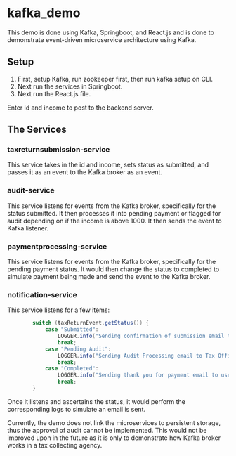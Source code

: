 # kafka_demo

This demo is done using Kafka, Springboot, and React.js and is done to demonstrate event-driven microservice architecture using Kafka.

## Setup
1. First, setup Kafka, run zookeeper first, then run kafka setup on CLI.
2. Next run the services in Springboot.
3. Next run the React.js file.

Enter id and income to post to the backend server.

## The Services
### taxreturnsubmission-service
This service takes in the id and income, sets status as submitted, and passes it as an event to the Kafka broker as an event.

### audit-service
This service listens for events from the Kafka broker, specifically for the status submitted. It then processes it into pending payment or flagged for audit depending on if the income is above 1000. It then sends the event to Kafka listener.

### paymentprocessing-service
This service listens for events from the Kafka broker, specifically for the pending payment status. It would then change the status to completed to simulate payment being made and send the event to the Kafka broker.

### notification-service
This service listens for a few items:
```java
        switch (taxReturnEvent.getStatus()) {
            case "Submitted":
                LOGGER.info("Sending confirmation of submission email to user: " + taxReturnEvent.getTaxReturn().getTaxpayerId());
                break;
            case "Pending Audit":
                LOGGER.info("Sending Audit Processing email to Tax Officer for taxpayer: " + taxReturnEvent.getTaxReturn().getTaxpayerId());
                break;
            case "Completed":
                LOGGER.info("Sending thank you for payment email to user: " + taxReturnEvent.getTaxReturn().getTaxpayerId());
                break;
        }
```
Once it listens and ascertains the status, it would perform the corresponding logs to simulate an email is sent.

Currently, the demo does not link the microservices to persistent storage, thus the approval of audit cannot be implemented. This would not be improved upon in the future as it is only to demonstrate how Kafka broker works in a tax collecting agency.
